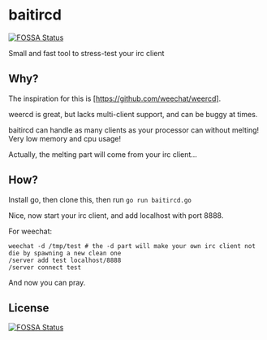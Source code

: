 # baitircd
[![FOSSA Status](https://app.fossa.io/api/projects/git%2Bgithub.com%2FCubox-%2Fbaitircd.svg?type=shield)](https://app.fossa.io/projects/git%2Bgithub.com%2FCubox-%2Fbaitircd?ref=badge_shield)


Small and fast tool to stress-test your irc client

## Why?

The inspiration for this is [https://github.com/weechat/weercd].

weercd is great, but lacks multi-client support, and can be buggy at times.

baitircd can handle as many clients as your processor can without melting! Very low memory and cpu usage!

Actually, the melting part will come from your irc client...

## How?

Install go, then clone this, then run `go run baitircd.go`

Nice, now start your irc client, and add localhost with port 8888.

For weechat:

```
weechat -d /tmp/test # the -d part will make your own irc client not die by spawning a new clean one
/server add test localhost/8888
/server connect test
```

And now you can pray.


## License
[![FOSSA Status](https://app.fossa.io/api/projects/git%2Bgithub.com%2FCubox-%2Fbaitircd.svg?type=large)](https://app.fossa.io/projects/git%2Bgithub.com%2FCubox-%2Fbaitircd?ref=badge_large)
